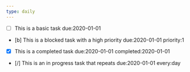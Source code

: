 ```yaml
---
type: daily
---
```

- [ ] This is a basic task due:2020-01-01
- [b] This is a blocked task with a high priority due:2020-01-01 priority:1
- [x] This is a completed task due:2020-01-01 completed:2020-01-01
- [/] This is an in progress task that repeats due:2020-01-01 every:day

